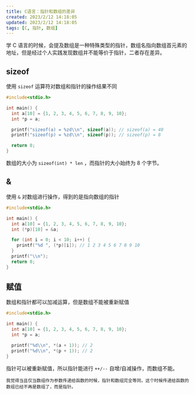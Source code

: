 ```yaml
---
title: C语言：指针和数组的差异
created: 2023/2/12 14:18:05
updated: 2023/2/12 14:18:05
tags: [C, 指针, 数组]
---
```


学 C 语言的时候，会提及数组是一种特殊类型的指针，数组名指向数组首元素的地址，但是经过个人实践发现数组并不能等价于指针，二者存在差异。

## sizeof

使用 `sizeof` 运算符对数组和指针的操作结果不同

```c
#include<stdio.h>

int main() {
  int a[10] = {1, 2, 3, 4, 5, 6, 7, 8, 9, 10};
  int *p = a;

  printf("sizeof(a) = %zd\\n", sizeof(a)); // sizeof(a) = 40
  printf("sizeof(p) = %zd\\n", sizeof(p)); // sizeof(p) = 8

  return 0;
}
```

数组的大小为 `sizeof(int) * len` ，而指针的大小始终为 8 个字节。

## &

使用 `&` 对数组进行操作，得到的是指向数组的指针

```c
#include<stdio.h>

int main() {
  int a[10] = {1, 2, 3, 4, 5, 6, 7, 8, 9, 10};
  int (*p)[10] = &a;

  for (int i = 0; i < 10; i++) {
    printf("%d ", (*p)[i]); // 1 2 3 4 5 6 7 8 9 10
  }
  printf("\\n");
  return 0;
}
```

## 赋值

数组和指针都可以加减运算，但是数组不能被重新赋值

```c
#include<stdio.h>

int main() {
  int a[10] = {1, 2, 3, 4, 5, 6, 7, 8, 9, 10};
  int *p = a;

  printf("%d\\n", *(a + 1)); // 2
  printf("%d\\n", *(p + 1)); // 2
}
```

指针可以被重新赋值，所以指针能进行 `++/--` 自增/自减操作，而数组不能。

```tip
我觉得当且仅当数组作为参数传递给函数的时候，指针和数组完全等同，这个时候传递给函数的数组已经不再是数组了，而是指针。
```
